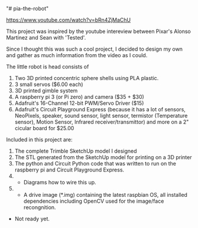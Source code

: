 "# pia-the-robot" 

https://www.youtube.com/watch?v=bRn4ZjMaChU

This project was inspired by the youtube intereview between Pixar's Alonso Martinez and Sean with 'Tested'.

Since I thought this was such a cool project, I decided to design my own and gather as much information from the video as I could.

The little robot is head consists of
1) Two 3D printed concentric sphere shells using PLA plastic.
2) 3 small servos ($6.00 each)
3) 3D printed gimble system 
4) A raspberry pi 3 (or Pi zero) and camera ($35 + $30)
5) Adafruit's 16-Channel 12-bit PWM/Servo Driver ($15)
5) Adafruit's Circuit Playground Express (because it has a lot of sensors, NeoPixels, speaker, sound sensor, light sensor, termistor (Temperature sensor),  Motion Sensor, Infrared receiver/transmittor) and more on a 2" cicular board for $25.00

Included in this project are:
1) The complete Trimble SketchUp model I designed 
2) The STL generated from the SketchUp model for printing on a 3D printer
3) The python and Circuit Python code that was written to run on the raspberry pi and Circuit Playground Express.
4) * Diagrams how to wire this up.
5) * A drive image (*.img) containing the latest raspbian OS, all installed dependencies including OpenCV used for the image/face recongnition.

* Not ready yet.